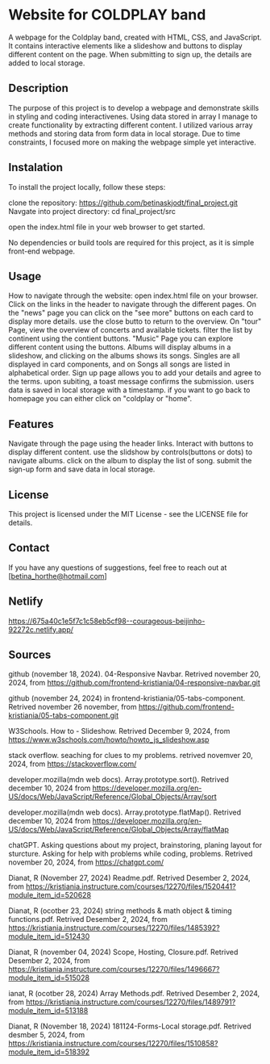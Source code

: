 # Website for COLDPLAY band

A webpage for the Coldplay band, created with HTML, CSS, and JavaScript. It contains interactive elements like a slideshow and buttons to display different content on the page. When submitting to sign up, the details are added to local storage.

## Description

The purpose of this project is to develop a webpage and demonstrate skills in styling and coding interactivenes. Using data stored in array I manage to create functionality by extracting different content. I utilized various array methods and storing data from form data in local storage. Due to time constraints, I focused more on making the webpage simple yet interactive.

## Instalation

To install the project locally, follow these steps:

clone the repository: https://github.com/betinaskjodt/final_project.git
Navgate into project directory:
cd final_project/src

open the index.html file in your web browser to get started.

No dependencies or build tools are required for this project, as it is simple front-end webpage.

## Usage

How to navigate through the website:
open index.html file on your browser.
Click on the links in the header to navigate through the different pages.
On the "news" page you can click on the "see more" buttons on each card to display more details. use the close butto to return to the overview.
On "tour" Page, view the overview of concerts and available tickets. filter the list by continent using the contient buttons.
"Music" Page you can explore different content using the buttons. Albums will display albums in a slideshow, and clicking on the albums shows its songs. Singles are all displayed in card components, and on Songs all songs are listed in alphabetical order.
Sign up page allows you to add your details and agree to the terms. upon subiting, a toast message confirms the submission. users data is saved in local storage with a timestamp.
if you want to go back to homepage you can either click on "coldplay or "home".

## Features

Navigate through the page using the header links.
Interact with buttons to display different content.
use the slidshow by controls(buttons or dots) to navigate albums. click on the album to display the list of song.
submit the sign-up form and save data in local storage.

## License

This project is licensed under the MIT License - see the LICENSE file for details.

## Contact

If you have any questions of suggestions, feel free to reach out at [betina_horthe@hotmail.com]

## Netlify

https://675a40c1e5f7c1c58eb5cf98--courageous-beijinho-92272c.netlify.app/

## Sources

github (november 18, 2024). 04-Responsive Navbar. Retrived november 20, 2024, from https://github.com/frontend-kristiania/04-responsive-navbar.git

github (november 24, 2024) in frontend-kristiania/05-tabs-component. Retrived november 26 november, from https://github.com/frontend-kristiania/05-tabs-component.git

W3Schools. How to - Slideshow. Retrived December 9, 2024, from https://www.w3schools.com/howto/howto_js_slideshow.asp

stack overflow. seaching for clues to my problems. retrived novemver 20, 2024, from https://stackoverflow.com/

developer.mozilla(mdn web docs). Array.prototype.sort(). Retrived december 10, 2024 from https://developer.mozilla.org/en-US/docs/Web/JavaScript/Reference/Global_Objects/Array/sort

developer.mozilla(mdn web docs). Array.prototype.flatMap(). Retrived december 10, 2024 from https://developer.mozilla.org/en-US/docs/Web/JavaScript/Reference/Global_Objects/Array/flatMap

chatGPT. Asking questions about my project, brainstoring, planing layout for sturcture. Asking for help with problems while coding, problems. Retrived november 20, 2024, from https://chatgpt.com/

Dianat, R (November 27, 2024) Readme.pdf. Retrived Desember 2, 2024, from https://kristiania.instructure.com/courses/12270/files/1520441?module_item_id=520628

Dianat, R (ocotber 23, 2024) string methods & math object & timing functions.pdf. Retrived Desember 2, 2024, from https://kristiania.instructure.com/courses/12270/files/1485392?module_item_id=512430

Dianat, R (november 04, 2024) Scope, Hosting, Closure.pdf. Retrived Desember 2, 2024, from https://kristiania.instructure.com/courses/12270/files/1496667?module_item_id=515028

ianat, R (ocotber 28, 2024) Array Methods.pdf. Retrived Desember 2, 2024, from https://kristiania.instructure.com/courses/12270/files/1489791?module_item_id=513188

Dianat, R (November 18, 2024) 181124-Forms-Local storage.pdf. Retrived desmber 5, 2024, from https://kristiania.instructure.com/courses/12270/files/1510858?module_item_id=518392
